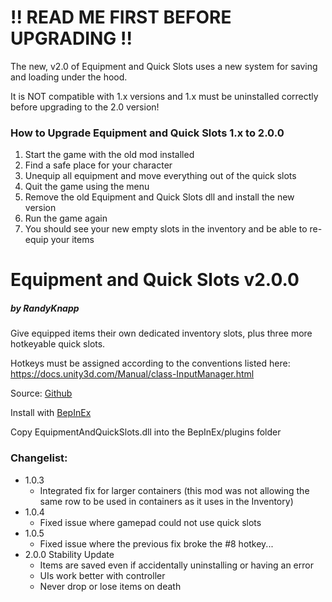 # !! READ ME FIRST BEFORE UPGRADING !!
The new, v2.0 of Equipment and Quick Slots uses a new system for saving and loading under the hood.

It is NOT compatible with 1.x versions and 1.x must be uninstalled correctly before upgrading to the 2.0 version!

### How to Upgrade Equipment and Quick Slots 1.x to 2.0.0
1. Start the game with the old mod installed
2. Find a safe place for your character
3. Unequip all equipment and move everything out of the quick slots
4. Quit the game using the menu
5. Remove the old Equipment and Quick Slots dll and install the new version
6. Run the game again
7. You should see your new empty slots in the inventory and be able to re-equip your items

# Equipment and Quick Slots v2.0.0
##### by RandyKnapp
Give equipped items their own dedicated inventory slots, plus three more hotkeyable quick slots.

Hotkeys must be assigned according to the conventions listed here: https://docs.unity3d.com/Manual/class-InputManager.html

Source: [Github](https://github.com/RandyKnapp/ValheimMods/EquipmentAndQuickSlots/)

Install with [BepInEx](https://valheim.thunderstore.io/package/denikson/BepInExPack_Valheim/)

Copy EquipmentAndQuickSlots.dll into the BepInEx/plugins folder

### Changelist:
  * 1.0.3
    * Integrated fix for larger containers (this mod was not allowing the same row to be used in containers as it uses in the Inventory)
  * 1.0.4
    * Fixed issue where gamepad could not use quick slots
  * 1.0.5
    * Fixed issue where the previous fix broke the #8 hotkey...
  * 2.0.0 Stability Update
	* Items are saved even if accidentally uninstalling or having an error
	* UIs work better with controller
	* Never drop or lose items on death